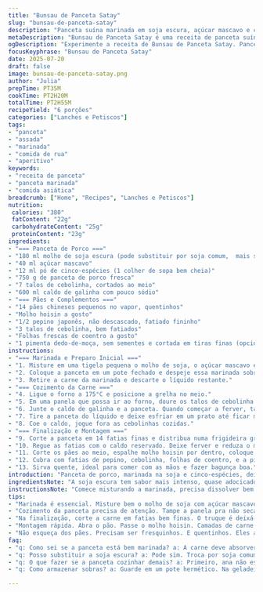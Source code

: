 ```yaml
---
title: "Bunsau de Panceta Satay"
slug: "bunsau-de-panceta-satay"
description: "Panceta suína marinada em soja escura, açúcar mascavo e cinco-espécies. Assada lentamente com cebolinha, cozida em caldo de galinha. Servida em pães chineses no vapor, com pepino fresco, coentro e molho hoisin. Toque de pimenta opcional para dar calor e frescor. Textura macia, sabor intenso, levemente adocicada. Não tem leite, ovos ou nozes. Serve 6 pessoas facilmente."
metaDescription: "Bunsau de Panceta Satay é uma receita de panceta suína marinada, suculenta e cheia de sabor, perfeita para uma refeição em grupo"
ogDescription: "Experimente a receita de Bunsau de Panceta Satay. Panceta suína marinada e assada, servida em pães no vapor com frescor de pepino e coentro"
focusKeyphrase: "Bunsau de Panceta Satay"
date: 2025-07-20
draft: false
image: bunsau-de-panceta-satay.png
author: "Julia"
prepTime: PT35M
cookTime: PT2H20M
totalTime: PT2H55M
recipeYield: "6 porções"
categories: ["Lanches e Petiscos"]
tags:
- "panceta"
- "assada"
- "marinada"
- "comida de rua"
- "aperitivo"
keywords:
- "receita de panceta"
- "panceta marinada"
- "comida asiática"
breadcrumb: ["Home", "Recipes", "Lanches e Petiscos"]
nutrition: 
 calories: "380"
 fatContent: "22g"
 carbohydrateContent: "25g"
 proteinContent: "23g"
ingredients:
- "=== Panceta de Porco ==="
- "180 ml molho de soja escura (pode substituir por soja comum,  mais suave)"
- "40 ml açúcar mascavo"
- "12 ml pó de cinco-espécies (1 colher de sopa bem cheia)"
- "750 g de panceta de porco fresca"
- "7 talos de cebolinha, cortados ao meio"
- "600 ml caldo de galinha com pouco sódio"
- "=== Pães e Complementos ==="
- "14 pães chineses pequenos no vapor, quentinhos"
- "Molho hoisin a gosto"
- "1/2 pepino japonês, não descascado, fatiado fininho"
- "3 talos de cebolinha, bem fatiados"
- "Folhas frescas de coentro a gosto"
- "1 pimenta dedo-de-moça, sem sementes e cortada em tiras finas (opcional)"
instructions:
- "=== Marinada e Preparo Inicial ==="
- "1. Misture em uma tigela pequena o molho de soja, o açúcar mascavo e o cinco-espécies até dissolver tudo."
- "2. Coloque a panceta em um pote fechado e despeje essa marinada sobre ela. Envolva bem a carne, cubra e deixe na geladeira mínimo 7 horas, preferencialmente de um dia para o outro. Vire a carne pelo menos uma vez para absorver melhor o tempero."
- "3. Retire a carne da marinada e descarte o líquido restante."
- "=== Cozimento da Carne ==="
- "4. Ligue o forno a 175°C e posicione a grelha no meio."
- "5. Em uma panela que possa ir ao forno, doure os talos de cebolinha sem óleo até ficarem quase queimados, uns 4 minutos, mexendo para não queimar demais."
- "6. Junte o caldo de galinha e a panceta. Quando começar a ferver, tampe e coloque no forno para assar por 2 horas e 5 minutos, virando a carne na metade do tempo para cozinhar por igual."
- "7. Tire a panceta do líquido e deixe esfriar em um prato até ficar morna. Guarde na geladeira por 45 minutos para firmar um pouco."
- "8. Coe o caldo, jogue fora as cebolinhas cozidas."
- "=== Finalização e Montagem ==="
- "9. Corte a panceta em 14 fatias finas e distribua numa frigideira grande antiaderente em fogo médio."
- "10. Regue as fatias com o caldo reservado. Deixe ferver e reduza o molho por cerca de 12 minutos, regando as fatias constantemente até que fiquem brilhantes e caramelizadas, sem líquido sobrando."
- "11. Corte os pães ao meio, espalhe molho hoisin por dentro, coloque uma fatia de carne em cada pão."
- "12. Cubra com fatias de pepino, cebolinha, folhas de coentro, e a pimenta se quiser dar mais calor."
- "13. Sirva quente, ideal para comer com as mãos e fazer bagunça boa."
introduction: "Panceta de porco, marinada na soja e cinco-espécies, deixa aquela pegada asiática forte. Cozida lentamente, pra ficar macia, quase desmanchando. A cebolinha queimada traz aroma defumado, tudo mergulhado num caldo leve de galinha. Refeição que junta doçura, umami e frescor. Pão chinês no vapor foi escolhido. Molho hoisin pra untar, rodelinhas finas de pepino, coentro fresco e pimenta, pra completar a história. Nada de produtos lácteos, ovos ou nozes aqui. Comida simples, com camadas de sabor que convidam a repetir. Pode servir pra um grupo, rápido, fácil, festa na boca. Pra quem curte comida asiática, mas com jeitinho brazuca, essa é a pedida."
ingredientsNote: "A soja escura tem sabor mais intenso, quase adocicado, mas pode trocar pela soja comum se quiser algo mais leve e dois palmos mais suave. O açúcar mascavo entra pra equilibrar o salgadinho da soja. Cinco-espécies é aquele mix de canela, anis estrelado, cravo, pimenta e funcho, cheio de personalidade, se não encontrar, pode usar canela com noz-moscada, mas perde um pouco. A panceta precisa ser fresca, com bastante gordura entremeada pra ficar macia, suculenta. O caldo de galinha tem que ser suave, sem muita gordura ou sal, pra não brigar com a carne. Os pães chineses são essenciais, quentinhos, fofinhos, facilitam a montagem e a mordida suculenta. Pepino japonês é mais crocante e menos amargo, mas o inglês pode. A pimenta é só pra quem quer esquentar, opcional mesmo. Cebolinha e coentro têm que estar frescos, isso muda tudo no sabor final. Tudo pensado pra dar equilíbrio. Fácil achar essa base em lojas de produtos orientais, ou supermercados maiores."
instructionsNote: "Comece misturando a marinada, precisa dissolver bem o açúcar. A carne tem que ser envolvida e deixar agir por pelo menos 7 horas, ideal dormir a marinada pra pegar gosto. Virar a panceta melhora entrega dos temperos nos dois lados. O forno vai assar lentamente, cuidado pra não aumentar muito, 175°C é suficiente pra cozinhar sem ressecar. Queimar a cebolinha sem óleo traz uma camada de sabor que apaixona, não pule essa etapa. A carne vai cozinhar em caldo, sempre coberta, pra não ressecar e ficar desmanchando. Deixar esfriar e refrigerar firma a carne pra cortar fatias finas que se mantêm inteiras. Reduzir o caldo na frigideira com a carne é o segredo pra aquela camada brilhante, quase glaze. Paciência nessa etapa pra não queimar, mexer com cuidado. A montagem é simples, basta abrir o pão, espalhar o hoisin, montar as camadas, e servir rápido pra não esfriar. Pode substituir o hoisin por um molho agridoce se quiser variar, mas perde um pouco da graça original. Essa receita é prática mas requer atenção nos tempos pra respeitar texturas e sabores."
tips:
- "Marinada é essencial. Misture bem o molho de soja com açúcar mascavo. O cinco-espécies tá ali pra dar sabor. Despeje sobre a carne. Cubra. E na geladeira. Pelo menos 7 horas. Vire a panceta pra ela pegar gosto dos dois lados."
- "Cozimento da panceta precisa de atenção. Tampe a panela pra não secar. Põe no forno a 175°C. Cuidado, não pode ser mais quente. Siga o tempo. 2 horas e 5 minutos. Vire a carne também. Isso garante que cozinhe por igual. Não pule essa etapa."
- "Na finalização, corte a carne em fatias bem finas. O truque é deixá-la esfriar um pouco antes. Assim, vai ficar firme. Depois, leve à frigideira com o caldo. Deixe reduzir. É paciência pra brilhar. Regue as fatias. Fique de olho."
- "Montagem rápida. Abra o pão. Passe o molho hoisin. Camadas de carne, pepino e coentro. A pimenta é opcional. Serve quente. Essa parte não esquece. Fácil de pegar com as mãos. Ótimo pra uma boa reunião."
- "Não esqueça dos pães. Precisam ser fresquinhos. E quentinhos. Eles ajudam na hora da mordida. O pepino japonês é crocante e menos amargo. Mas pode usar outro se não tiver. Coentro fresco muda tudo. Pegue bem fresco, o gosto é especial."
faq:
- "q: Como sei se a panceta está bem marinada? a: A carne deve absorver o molho. Olhe a cor. Se a carne ficou mais escura, é isso. O tempo é fundamental. De um dia pro outro é o ideal."
- "q: Posso substituir a soja escura? a: Pode sim. Troca por soja comum. Mas vai perder a intensidade. O açúcar mascavo compete com o salgado. É uma troca simples, mas muda o sabor final."
- "q: O que fazer se a panceta cozinhar demais? a: Primeiro, ana não esquenta o forno demais. O ideal é 175°C. E sempre tampe a panela. O cozimento deve ser lento. Assim a carne não resseca."
- "q: Como armazenar sobras? a: Guarde em um pote hermético. Na geladeira. Pode durar até 3 dias. E pra congelar? Coloque em fatias. Assim fica fácil de usar depois. Mantenha a maciez."

---
```


